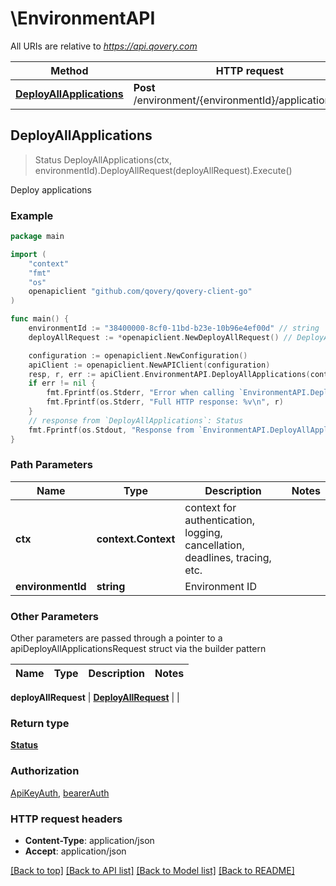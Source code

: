 # \EnvironmentAPI

All URIs are relative to *https://api.qovery.com*

Method | HTTP request | Description
------------- | ------------- | -------------
[**DeployAllApplications**](EnvironmentAPI.md#DeployAllApplications) | **Post** /environment/{environmentId}/application/deploy | Deploy applications



## DeployAllApplications

> Status DeployAllApplications(ctx, environmentId).DeployAllRequest(deployAllRequest).Execute()

Deploy applications



### Example

```go
package main

import (
	"context"
	"fmt"
	"os"
	openapiclient "github.com/qovery/qovery-client-go"
)

func main() {
	environmentId := "38400000-8cf0-11bd-b23e-10b96e4ef00d" // string | Environment ID
	deployAllRequest := *openapiclient.NewDeployAllRequest() // DeployAllRequest |  (optional)

	configuration := openapiclient.NewConfiguration()
	apiClient := openapiclient.NewAPIClient(configuration)
	resp, r, err := apiClient.EnvironmentAPI.DeployAllApplications(context.Background(), environmentId).DeployAllRequest(deployAllRequest).Execute()
	if err != nil {
		fmt.Fprintf(os.Stderr, "Error when calling `EnvironmentAPI.DeployAllApplications``: %v\n", err)
		fmt.Fprintf(os.Stderr, "Full HTTP response: %v\n", r)
	}
	// response from `DeployAllApplications`: Status
	fmt.Fprintf(os.Stdout, "Response from `EnvironmentAPI.DeployAllApplications`: %v\n", resp)
}
```

### Path Parameters


Name | Type | Description  | Notes
------------- | ------------- | ------------- | -------------
**ctx** | **context.Context** | context for authentication, logging, cancellation, deadlines, tracing, etc.
**environmentId** | **string** | Environment ID | 

### Other Parameters

Other parameters are passed through a pointer to a apiDeployAllApplicationsRequest struct via the builder pattern


Name | Type | Description  | Notes
------------- | ------------- | ------------- | -------------

 **deployAllRequest** | [**DeployAllRequest**](DeployAllRequest.md) |  | 

### Return type

[**Status**](Status.md)

### Authorization

[ApiKeyAuth](../README.md#ApiKeyAuth), [bearerAuth](../README.md#bearerAuth)

### HTTP request headers

- **Content-Type**: application/json
- **Accept**: application/json

[[Back to top]](#) [[Back to API list]](../README.md#documentation-for-api-endpoints)
[[Back to Model list]](../README.md#documentation-for-models)
[[Back to README]](../README.md)

